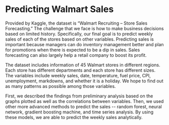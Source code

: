 # Predicting Walmart Sales

Provided by Kaggle, the dataset is “Walmart Recruiting – Store Sales Forecasting.” The challenge that we face is how to make business decisions based on limited history. Specifically, our final goal is to predict weekly sales of each of the stores based on other variables. Predicting sales is important because managers can do inventory management better and plan for promotions when there is expected to be a dip in sales. Sales forecasting can also largely help a retail company to boost its profit.
           
The dataset includes information of 45 Walmart stores in different regions. Each store has different departments and each store has different sizes. The variables include weekly sales, date, temperature, fuel price, CPI, unemployment, markdowns, and whether it is a holiday. We hope to find out as many patterns as possible among those variables.
           
First, we described the findings from preliminary analysis based on the graphs plotted as well as the correlations between variables. Then, we used other more advanced methods to predict the sales -- random forest, neural network, gradient boosting machine, and time series analysis. By using these models, we are able to predict the weekly sales analytically. 
